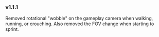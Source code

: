 ### v1.1.1

Removed rotational "wobble" on the gameplay camera when walking, running, or crouching. Also removed the FOV change when starting to sprint.
